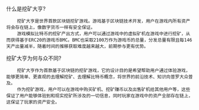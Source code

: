 
什么是挖矿大亨?

        挖矿大亨是世界首款区块链挖矿游戏。游戏基于区块链技术开发，用户在游戏内所有资产将会存在链上，像数字货币一样有安全保证。
        游戏模拟比特币的挖矿产出方式，用户可以通过游戏中的虚拟矿机在游戏中进行挖矿，从而获得基于ERC20的游戏币BMC。BMC也采取2100万作为游戏币的总量，分发总量有限且每146天产出量减半，随着时间的推移获取难度越来越大，前期参与更有优势。


挖矿大亨为何与众不同?

        挖矿大亨作为首款基于区块链的挖矿游戏，它的设计目的是希望帮助用户通过体验游戏，能够更简单、更直观的去理解挖矿、去理解比特币概念，将世界的前沿技术、知识向普罗大众普及。
        作为挖矿游戏，用户可以在游戏中购买矿机、挖矿赚币以及出售矿机给其他用户等，这些保证了用户能够体验到和现实挖矿所涉及的一切信息，同时玩家在游戏中的资产全部存在链上，这保证了玩家的资产安全。
